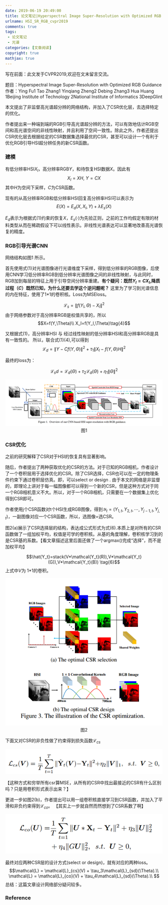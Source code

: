 ```yaml
---
date: 2019-06-19 20:49:00
title: 论文笔记|Hyperspectral Image Super-Resolution with Optimized RGB Guidance
urlname: HSI_SR_RGB_cvpr2019
comments: true
tags:
 - 论文笔记
 - 光谱
categories: [文章阅读]
copyright: true
mathjax: true
---
```



写在前面：此文发于CVPR2019,欢迎在文末留言交流。

[//]:，并公布了[代码](https://github.com/JiaRenChang/PSMNet)

题目：Hyperspectral Image Super-Resolution with Optimized RGB Guidance
作者：Ying Fu1 Tao Zhang1 Yinqiang Zheng2 Debing Zhang3 Hua Huang
1Beijing Institute of Technology 2National Institute of Informatics 3DeepGlint

<!--more-->


本文提出了非监督高光谱超分辨的网络结构，并加入了CSR优化层，去选择特定的优化。


作者提出来一种端到端的RGB引导高光谱超分辨的方法，可以有效地估计RGB空间和高光谱空间的非线性映射，并且利用了空间一致性。除此之外，作者还提出CSR优化层去根据给定的CSR数据集选择最优的CSR，甚至可以设计一个有利于优化RGB引导HSI超分辨任务的新CSR函数。

### 建模

有低分辨率HSI$X_l$，高分辨率RGB$Y$，和待恢复HSI数据$X$。因此有
$$X_l=XH,~Y=CX\tag{1}$$
其中$H$为空间下采样，$C$为CSR函数。

现有的从高分辨率RGB和低分辨率HSI回复高分辨率HSI可以表示为
$$E(X)=E_d(X,X_l,Y)+\lambda E_s(X) \tag{2}$$

$E_d$表示为根据式(1)约束的恢复$X$，$E_s(\cdot)$为先验正则，之前的工作均假定有限的材料类型从而在稀疏假设下可以线性表示。非线性光谱表达可以显著地改善高光谱恢复的精度。

### RGB引导光谱CNN

网络结构如图1 所示。

首先使用式(1)对光谱图像进行光谱维度下采样，得到低分辨率的RGB图像，后使用CNN学习低分辨率RGB到低分辨率光谱图像之间的非线性映射，与此同时，RGB加到每层的特征上用于引导空间分辨率重建。**有个疑问：既然$Y_l=CX_l$,降质过程（$C$）既然已知，为什么还要去学这个逆问题呢？**
这里为了学习到光谱信息的内在特征，使用了1*1的卷积核。Loss为MSEloss。

$$\mathcal{L}_s=\|f(Y_l,\Theta)-X_l\|^2
\tag{3}$$
由于网络参数对于高分辨率RGB是权值共享的，所以
$$X=f(Y,\Theta)\\
X_l=f(Y_l,\Theta)\tag{4}$$

又根据式(1)，高分辨率HSI 与 经过线性映射的低分辨率HSI和高分辨率RGB是具有一致性的。
所以，联合式(1)(4),可以得到
$$\mathcal{L}_d=\|Y-Cf(Y,\Theta)\|^2+\tau_1\|X_l-f(Y,\Theta)H\|^2
\tag{5}$$

最终的loss为：

$$\mathcal{L}_sd = \mathcal{L}_d(\Theta)+\tau_2 \mathcal{L}_d(\Theta)+\eta_1\|\Theta\|^2$$

<div align = center>
<img src = "./paper_Hyperspectral_Image_Super-Resolution_With_Optimized_RGB_Guidance_CVPR_2019/overview.png"/>
图1
</div>


### CSR优化
之前的研究解释了CSR对于HSI的恢复具有显著影响。

随后，作者提出了两种获取优化的CSR的方法。对于已知的RGB相机，作者设计了一个卷积层用于选择优化的CSR。除了CSR选择，CSR也可以在一定的物理条件约束下通过卷积层仿真。即，可以select or design .
由于本文的网络是非监督的，即理论上讲对于每一幅图像都可以得到一个新的CSR，但是这种方式对于同一个RGB相机意义不大。所以，对于一个RGB相机，只需要在一个数据集上优化得到CSR即可。

作者使用j个CSR函数对t个HSI生成RGB图像，得到$\mathcal{Y}_t = (Y_{1,t},Y_{2,t},\cdots,Y_{j-1,t},Y_{j,t})$，一副图像对应一个CSR函数，所以，选图像=选CSR。

图2(a)展示了CSR选择层的结构，表达成公式形式为式(6).本质上是对所有的CSR函数做了一组加权平均，权值是可学的卷积核。从基的角度理解，卷积核学习到的是CSR基的系数。【看文章描述这里后面还做了一个argmax()完成“选择”，而不是加权平均】

$$\hat{Y_t}=stack(V*\mathcal{Y_t}(R)),V*\mathcal{Y_t}(G)),V*\mathcal{Y_t}(B))
\tag{6}$$
上式中$V$为 1*1的卷积。
<div align = center>
<img src = "./paper_Hyperspectral_Image_Super-Resolution_With_Optimized_RGB_Guidance_CVPR_2019/CSRoptim.png"/>
图2
</div>

下面又对CSR的非负性做了约束得到损失函数$\mathcal{L}_{cs}$
<div align = center>
<img src = "./paper_Hyperspectral_Image_Super-Resolution_With_Optimized_RGB_Guidance_CVPR_2019/lcs.png"/>
</div>

【这种方式和穷举所有csr算MSE，从所有的CSR中找出最接近的CSR有什么区别吗？只是用卷积形式表示出来？】


更进一步如图2(b)，作者提出可以用一组卷积核直接学习到CSR函数，并加入了平滑和非负约束得到$\mathcal{L}_{co}$。
【其实上一步就自然而然想到了CSR系数了啊】
<div align = center>
<img src = "./paper_Hyperspectral_Image_Super-Resolution_With_Optimized_RGB_Guidance_CVPR_2019/lco.png"/>
</div>

最终对应两种CSR层的设计方式(select or design)，就有对应的两种loss。
$$\mathcal{L} = \mathcal{L}_{cs}(V) + \tau_3\mathcal{L}_{sd}(\Theta).\\
\mathcal{L} = \mathcal{L}_{co}(V) + \tau_4\mathcal{L}_{sd}(\Theta).\\
$$
总结：这篇文章设计网络部分疑问较多。




### Reference